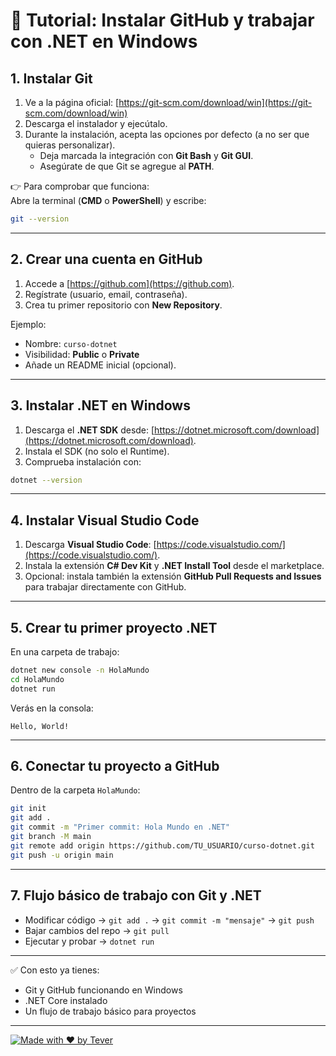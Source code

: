 # 🚀 Tutorial: Instalar GitHub y trabajar con .NET en Windows

## 1. Instalar Git
1. Ve a la página oficial: [https://git-scm.com/download/win](https://git-scm.com/download/win)  
2. Descarga el instalador y ejecútalo.  
3. Durante la instalación, acepta las opciones por defecto (a no ser que quieras personalizar).  
   - Deja marcada la integración con **Git Bash** y **Git GUI**.  
   - Asegúrate de que Git se agregue al **PATH**.  

👉 Para comprobar que funciona:  
Abre la terminal (**CMD** o **PowerShell**) y escribe:
```bash
git --version
```

---

## 2. Crear una cuenta en GitHub
1. Accede a [https://github.com](https://github.com).  
2. Regístrate (usuario, email, contraseña).  
3. Crea tu primer repositorio con **New Repository**.  

Ejemplo:  
- Nombre: `curso-dotnet`  
- Visibilidad: **Public** o **Private**  
- Añade un README inicial (opcional).

---

## 3. Instalar .NET en Windows
1. Descarga el **.NET SDK** desde: [https://dotnet.microsoft.com/download](https://dotnet.microsoft.com/download).  
2. Instala el SDK (no solo el Runtime).  
3. Comprueba instalación con:
```bash
dotnet --version
```

---

## 4. Instalar Visual Studio Code
1. Descarga **Visual Studio Code**: [https://code.visualstudio.com/](https://code.visualstudio.com/).  
2. Instala la extensión **C# Dev Kit** y **.NET Install Tool** desde el marketplace.  
3. Opcional: instala también la extensión **GitHub Pull Requests and Issues** para trabajar directamente con GitHub.

---

## 5. Crear tu primer proyecto .NET
En una carpeta de trabajo:
```bash
dotnet new console -n HolaMundo
cd HolaMundo
dotnet run
```
Verás en la consola:
```
Hello, World!
```

---

## 6. Conectar tu proyecto a GitHub
Dentro de la carpeta `HolaMundo`:

```bash
git init
git add .
git commit -m "Primer commit: Hola Mundo en .NET"
git branch -M main
git remote add origin https://github.com/TU_USUARIO/curso-dotnet.git
git push -u origin main
```

---

## 7. Flujo básico de trabajo con Git y .NET
- Modificar código → `git add .` → `git commit -m "mensaje"` → `git push`  
- Bajar cambios del repo → `git pull`  
- Ejecutar y probar → `dotnet run`

---

✅ Con esto ya tienes:  
- Git y GitHub funcionando en Windows  
- .NET Core instalado  
- Un flujo de trabajo básico para proyectos  

---

[![Made with ❤️ by Tever](https://img.shields.io/badge/Made%20with%20❤️-by%20Tever-181717?logo=github)](https://github.com/devTever)
